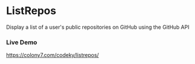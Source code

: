 # ListRepos
Display a list of a user's public repositories on GitHub using the GitHub API

### Live Demo
https://colony7.com/codeky/listrepos/
